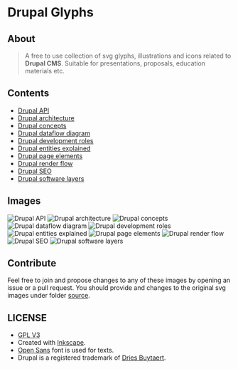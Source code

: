 # Drupal Glyphs

## About
> A free to use collection of svg glyphs, illustrations and icons related to **Drupal CMS**. Suitable for presentations, proposals, education materials etc.

## Contents
- [Drupal API](source/drupal_api.svg)
- [Drupal architecture](source/drupal_architecture.svg)
- [Drupal concepts](source/drupal_concepts.svg)
- [Drupal dataflow diagram](source/drupal_dataflow_diagram.svg)
- [Drupal development roles](source/drupal_development_roles.svg)
- [Drupal entities explained](source/drupal_entities_explained.svg)
- [Drupal page elements](source/drupal_page_elements.svg)
- [Drupal render flow](source/drupal_render_flow.svg)
- [Drupal SEO](source/drupal_seo.svg)
- [Drupal software layers](source/drupal_software_layers.svg)

## Images
![Drupal API](png/drupal_api.png)
![Drupal architecture](png/drupal_architecture.png)
![Drupal concepts](png/drupal_concepts.png)
![Drupal dataflow diagram](png/drupal_dataflow_diagram.png)
![Drupal development roles](png/drupal_development_roles.png)
![Drupal entities explained](png/drupal_entities_explained.png)
![Drupal page elements](png/drupal_page_elements.png)
![Drupal render flow](png/drupal_render_flow.png)
![Drupal SEO](png/drupal_seo.png)
![Drupal software layers](png/drupal_software_layers.png)

## Contribute
Feel free to join and propose changes to any of these images by opening an issue or a pull request. You should provide and changes to the original svg images under folder [source](source).

## LICENSE
- [GPL V3](LICENSE)
- Created with [Inkscape](https://inkscape.org).
- [Open Sans](https://www.opensans.com) font is used for texts.
- Drupal is a registered trademark of [Dries Buytaert](https://dri.es).

